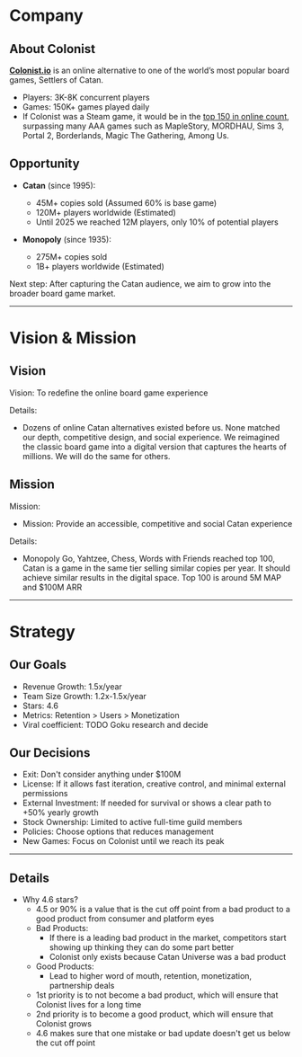 # Company

## About Colonist
  
**[Colonist.io](https://colonist.io/)** is an online alternative to one of the world’s most popular board games, Settlers of Catan. 
+ Players: 3K-8K concurrent players
+ Games: 150K+ games played daily
+ If Colonist was a Steam game, it would be in the [top 150 in online count](https://steamcharts.com/top/p.8), surpassing many AAA games such as MapleStory, MORDHAU, Sims 3, Portal 2, Borderlands, Magic The Gathering, Among Us.
  
## Opportunity
+ **Catan** (since 1995):
  +  45M+ copies sold (Assumed 60% is base game)
  +  120M+ players worldwide (Estimated)
  +  Until 2025 we reached 12M players, only 10% of potential players

+ **Monopoly** (since 1935):
  +  275M+ copies sold
  +  1B+ players worldwide (Estimated)
  
Next step: After capturing the Catan audience, we aim to grow into the broader board game market.

-----

# Vision & Mission

## Vision

Vision:
To redefine the online board game experience

Details:
* Dozens of online Catan alternatives existed before us. None matched our depth, competitive design, and social experience. We reimagined the classic board game into a digital version that captures the hearts of millions. We will do the same for others.

## Mission

Mission:
* Mission: Provide an accessible, competitive and social Catan experience

Details:
* Monopoly Go, Yahtzee, Chess, Words with Friends reached top 100, Catan is a game in the same tier selling similar copies per year. It should achieve similar results in the digital space. Top 100 is around 5M MAP and $100M ARR

-----

# Strategy

## Our Goals
- Revenue Growth: 1.5x/year
- Team Size Growth: 1.2x-1.5x/year
- Stars: 4.6
- Metrics: Retention > Users > Monetization
- Viral coefficient: TODO Goku research and decide

## Our Decisions
- Exit: Don't consider anything under $100M
- License: If it allows fast iteration, creative control, and minimal external permissions
- External Investment: If needed for survival or shows a clear path to +50% yearly growth
- Stock Ownership: Limited to active full-time guild members
- Policies: Choose options that reduces management
- New Games: Focus on Colonist until we reach its peak

-----

## Details
- Why 4.6 stars? 
  - 4.5 or 90% is a value that is the cut off point from a bad product to a good product from consumer and platform eyes
  - Bad Products:
    - If there is a leading bad product in the market, competitors start showing up thinking they can do some part better
    - Colonist only exists because Catan Universe was a bad product
  - Good Products:
    - Lead to higher word of mouth, retention, monetization, partnership deals
  - 1st priority is to not become a bad product, which will ensure that Colonist lives for a long time
  - 2nd priority is to become a good product, which will ensure that Colonist grows
  - 4.6 makes sure that one mistake or bad update doesn't get us below the cut off point
